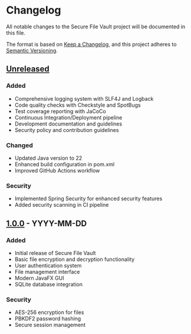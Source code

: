 # Changelog

All notable changes to the Secure File Vault project will be documented in this file.

The format is based on [Keep a Changelog](https://keepachangelog.com/en/1.0.0/),
and this project adheres to [Semantic Versioning](https://semver.org/spec/v2.0.0.html).

## [Unreleased]

### Added
- Comprehensive logging system with SLF4J and Logback
- Code quality checks with Checkstyle and SpotBugs
- Test coverage reporting with JaCoCo
- Continuous Integration/Deployment pipeline
- Development documentation and guidelines
- Security policy and contribution guidelines

### Changed
- Updated Java version to 22
- Enhanced build configuration in pom.xml
- Improved GitHub Actions workflow

### Security
- Implemented Spring Security for enhanced security features
- Added security scanning in CI pipeline

## [1.0.0] - YYYY-MM-DD

### Added
- Initial release of Secure File Vault
- Basic file encryption and decryption functionality
- User authentication system
- File management interface
- Modern JavaFX GUI
- SQLite database integration

### Security
- AES-256 encryption for files
- PBKDF2 password hashing
- Secure session management

[Unreleased]: https://github.com/username/secure-file-vault/compare/v1.0.0...HEAD
[1.0.0]: https://github.com/username/secure-file-vault/releases/tag/v1.0.0